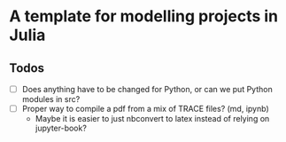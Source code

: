 # A template for modelling projects in Julia


## Todos 

- [ ] Does anything have to be changed for Python, or can we put Python modules in src?
- [ ] Proper way to compile a pdf from a mix of TRACE files? (md, ipynb)
    - Maybe it is easier to just nbconvert to latex instead of relying on jupyter-book?